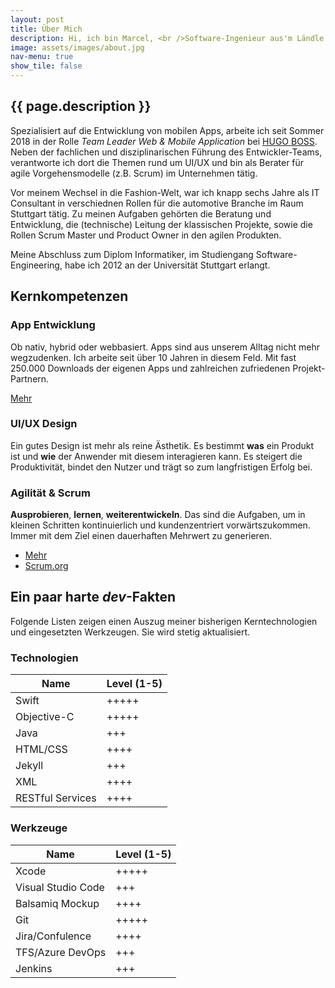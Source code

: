 ```yaml
---
layout: post
title: Über Mich
description: Hi, ich bin Marcel, <br />Software-Ingenieur aus'm Ländle.
image: assets/images/about.jpg
nav-menu: true
show_tile: false
---
```



<h2>{{ page.description }}</h2>
<p>Spezialisiert auf die Entwicklung von mobilen Apps, arbeite ich seit Sommer 2018 in der Rolle <i>Team Leader Web & Mobile Application</i> bei <a href="https://hugoboss.com" target="_blank">HUGO BOSS</a>. Neben der fachlichen und disziplinarischen Führung des Entwickler-Teams, verantworte ich dort die Themen rund um UI/UX und bin als Berater für agile Vorgehensmodelle (z.B. Scrum) im Unternehmen tätig.</p>

<p>Vor meinem Wechsel in die Fashion-Welt, war ich knapp sechs Jahre als IT Consultant in verschiednen Rollen für die automotive Branche im Raum Stuttgart tätig. Zu meinen Aufgaben gehörten die Beratung und Entwicklung, die (technische) Leitung der klassischen Projekte, sowie die Rollen Scrum Master und Product Owner in den agilen Produkten.</p>

<p>Meine Abschluss zum Diplom Informatiker, im Studiengang Software-Engineering, habe ich 2012 an der Universität Stuttgart erlangt.</p>

<h2>Kernkompetenzen</h2>
<div class="row">
	<div class="4u 12u$(medium)">
		<h3>App Entwicklung</h3>
		<p>Ob nativ, hybrid oder webbasiert. Apps sind aus unserem Alltag nicht mehr wegzudenken. Ich arbeite seit über 10 Jahren in diesem Feld. Mit fast 250.000 Downloads der eigenen Apps und zahlreichen zufriedenen Projekt-Partnern.</p>
        <p><a href="mobile-apps.html" class="button small special">Mehr</a></p>
	</div>
	<div class="4u 12u$(medium)">
		<h3>UI/UX Design</h3>
		<p>Ein gutes Design ist mehr als reine Ästhetik. Es bestimmt <b>was</b> ein Produkt ist und <b>wie</b> der Anwender mit diesem interagieren kann. Es steigert die Produktivität, bindet den Nutzer und trägt so zum langfristigen Erfolg bei.</p>
        <!--<p><a href="mobile-apps.html" class="button small">Mehr</a></p> -->
	</div>
	<div class="4u$ 12u$(medium)">
		<h3>Agilität & Scrum</h3>
		<p><b>Ausprobieren</b>, <b>lernen</b>, <b>weiterentwickeln</b>. Das sind die Aufgaben, um in kleinen Schritten kontinuierlich und kundenzentriert vorwärtszukommen. Immer mit dem Ziel einen dauerhaften Mehrwert zu generieren.</p>
        <ul class="actions">
	    <li><a href="philosophy.html" class="button small special">Mehr</a></li>
	    <li><a href="https://www.scrum.org/user/354382" class="button small" target="_blank">Scrum.org</a></li>
        </ul>
	</div>
</div>

<h2>Ein paar harte <i>dev</i>-Fakten</h2>
<p>Folgende Listen zeigen einen Auszug meiner bisherigen Kerntechnologien und eingesetzten Werkzeugen. Sie wird stetig aktualisiert.</p>
<div class="row">
	<div class="6u 12u$(small)">
		<div class="table-wrapper">
        <h3>Technologien</h3>
        <table class="alt">
            <thead>
                <tr>
                    <th>Name</th>
                    <th>Level (1-5)</th>
                </tr>
            </thead>
            <tbody>
                <tr>
                    <td>Swift</td>
                    <td>+++++</td>
                </tr>
                <tr>
                    <td>Objective-C</td>
                    <td>+++++</td>
                </tr>
                <tr>
                    <td>Java</td>
                    <td>+++</td>
                </tr>
                <tr>
                    <td>HTML/CSS</td>
                    <td>++++</td>
                </tr>
                <tr>
                    <td>Jekyll</td>
                    <td>+++</td>
                </tr>
                <tr>
                    <td>XML</td>
                    <td>++++</td>
                </tr>
                <tr>
                    <td>RESTful Services</td>
                    <td>++++</td>
                </tr>
            </tbody>
        </table>
        </div>
	</div>
	<div class="6u$ 12u$(small)">
		<div class="table-wrapper">
        <h3>Werkzeuge</h3>
        <table class="alt">
            <thead>
                <tr>
                    <th>Name</th>
                    <th>Level (1-5)</th>
                </tr>
            </thead>
            <tbody>
                <tr>
                    <td>Xcode</td>
                    <td>+++++</td>
                </tr>
                <tr>
                    <td>Visual Studio Code</td>
                    <td>+++</td>
                </tr>
                <tr>
                    <td>Balsamiq Mockup</td>
                    <td>++++</td>
                </tr>
                <tr>
                    <td>Git</td>
                    <td>+++++</td>
                </tr>
                <tr>
                    <td>Jira/Confulence</td>
                    <td>++++</td>
                </tr>
                <tr>
                    <td>TFS/Azure DevOps</td>
                    <td>+++</td>
                </tr>
                <tr>
                    <td>Jenkins</td>
                    <td>+++</td>
                </tr>
            </tbody>
        </table>
        </div>
	</div>
</div>


<!--<h2>Vor dem Monitor, ein bischen privat</h2>
<div class="row">
    <div class="4u 12u$(medium)">
        <h3>Sport</h3>
        <div class="33u"><span class="image fit"><img src="{% link assets/images/desktop.jpg %}" alt="" /></span></div>
    </div>
    <div class="4u 12u$(medium)">
        <h3>Familie</h3>
        <div class="33u"><span class="image fit"><img src="{% link assets/images/desktop.jpg %}" alt="" /></span></div>
        <!--<p><a href="mobile-apps.html" class="button small">Mehr</a></p>  
    </div>
    <div class="4u$ 12u$(medium)">
        <h3>Reisen</h3>
        <div class="33u"><span class="image fit"><img src="{% link assets/images/desktop.jpg %}" alt="" /></span></div>
    </div> 
</div>-->
    
    
	









